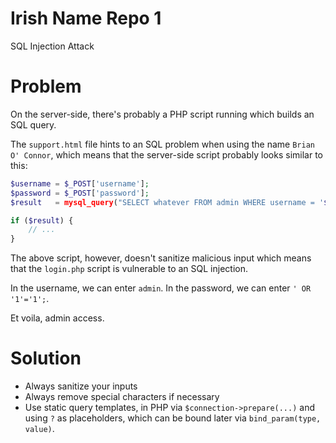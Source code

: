 
# Irish Name Repo 1

SQL Injection Attack


# Problem

On the server-side, there's probably a PHP script running which
builds an SQL query.

The `support.html` file hints to an SQL problem when using the
name `Brian O' Connor`, which means that the server-side script
probably looks similar to this:

```php
$username = $_POST['username'];
$password = $_POST['password'];
$result   = mysql_query("SELECT whatever FROM admin WHERE username = '$username' and password = '$password'");

if ($result) {
	// ...
}
```

The above script, however, doesn't sanitize malicious input which
means that the `login.php` script is vulnerable to an SQL injection.

In the username, we can enter `admin`.
In the password, we can enter `' OR '1'='1';`.

Et voila, admin access.


# Solution

- Always sanitize your inputs
- Always remove special characters if necessary
- Use static query templates, in PHP via `$connection->prepare(...)` and using `?` as placeholders, which can be bound later via `bind_param(type, value)`.

